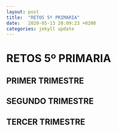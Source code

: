 ```yaml
---
layout: post
title:  "RETOS 5º PRIMARIA"
date:   2020-05-13 20:09:23 +0200
categories: jekyll update
---
```


# RETOS 5º PRIMARIA

## PRIMER TRIMESTRE

## SEGUNDO  TRIMESTRE

## TERCER TRIMESTRE

